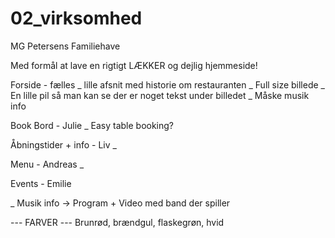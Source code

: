 # 02_virksomhed

MG Petersens Familiehave

Med formål at lave en rigtigt LÆKKER og dejlig hjemmeside!

Forside - fælles
_ lille afsnit med historie om restauranten
_ Full size billede
_ En lille pil så man kan se der er noget tekst under billedet
_ Måske musik info

Book Bord - Julie
\_ Easy table booking?

Åbningstider + info - Liv
\_

Menu - Andreas
\_

Events - Emilie

\_ Musik info -> Program + Video med band der spiller

--- FARVER ---
Brunrød, brændgul, flaskegrøn, hvid
